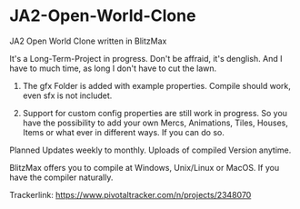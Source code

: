 # JA2-Open-World-Clone
JA2 Open World Clone written in BlitzMax

It's a Long-Term-Project in progress. Don't be affraid, it's denglish. And I have to much time, as long I don't have to cut the lawn.

1. The gfx Folder is added with example properties. Compile should work, even sfx is not includet.

2. Support for custom config properties are still work in progress. So you have the possibility to add your own Mercs, Animations, Tiles, Houses, Items or what ever in different ways. If you can do so.

Planned Updates weekly to monthly. Uploads of compiled Version anytime.

BlitzMax offers you to compile at Windows, Unix/Linux or MacOS. If you have the compiler naturally.

Trackerlink: https://www.pivotaltracker.com/n/projects/2348070
